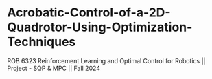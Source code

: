 # Acrobatic-Control-of-a-2D-Quadrotor-Using-Optimization-Techniques
ROB 6323 Reinforcement Learning and Optimal Control for Robotics || Project - SQP &amp; MPC || Fall 2024
